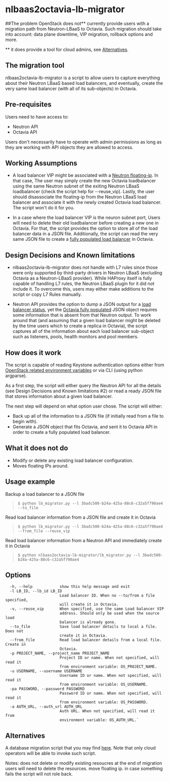 # nlbaas2octavia-lb-migrator

##The problem
OpenStack does not** currently provide users with a migration path from Neutron-LBaaS to  Octavia.
Such migration should take into account: data plane downtime, VIP migration, rollback options and more.

** it does provide a tool for cloud admins, see [Alternatives](##Alternatives).

## The migration tool
nlbaas2octavia-lb-migrator is a script to allow users to capture everything about their Neutron LBaaS based load balancers, and eventually, create the very same load balancer (with all of its sub-objects) in Octavia.

## Pre-requisites 
 Users need to have access to:
- Neutron API
- Octavia API

Users don't necessarily have to operate with admin permissions as long as they are working with API objects they are allowed to access.

## Working Assumptions
- A load balancer VIP might be associated with a [Neutron floating-ip](https://www.rdoproject.org/networking/difference-between-floating-ip-and-private-ip/). In that case, The user may simply create the new Octavia loadbalancer using the same Neutron subnet of the exiting Neutron LBaaS loadbalancer (check the script help for --reuse_vip). Lastly, the user should disassociate the floating-ip from the Neutron LBaaS load balancer and associate it with the newly created Octavia load balancer. The script won't do it for you.

- In a case where the load balancer VIP is the neuron subnet port, Users will need to delete their old loadbalancer before creating a new one in Octavia. For that, the script provides the option to store all of the load balancer data in a JSON file. Additionally, the script can read the very same JSON file to create a [fully populated load balancer]( https://developer.openstack.org/api-ref/load-balancer/v2/index.html?expanded=create-a-load-balancer-detail#creating-a-fully-populated-load-balancer) in Octavia.

## Design Decisions and Known limitations
- nlbaas2octavia-lb-migrator does not handle with L7 rules since those were only supported by third-party drivers in Neutron LBaaS (excluding Octavia as a Neutron-LBaaS provider). While HAProxy itself is fully capable of handling L7 rules, the Neutron LBaaS plugin for it did not include it. To overcome this, users may either make additions to the script or copy L7 Rules manually.

- Neutron API provides the option to dump a JSON output for a [load balancer status]( https://developer.openstack.org/api-ref/network/v2/?expanded=show-load-balancer-status-tree-detail#load-balancer-statuses), yet the [Octavia fully populated]( https://developer.openstack.org/api-ref/load-balancer/v2/index.html?expanded=create-a-load-balancer-detail#creating-a-fully-populated-load-balancer) JSON object requires some information that is absent from that Neutron output. To work around that (and assuming that a given load balancer might be deleted by the time users which to create a replica in Octavia), the script captures all of the information about each load balancer sub-object such as listeners, pools, health monitors and pool members.

## How does it work
The script is capable of reading Keystone authentication options either from [OpenStack related environment variables](https://docs.openstack.org/mitaka/install-guide-obs/keystone-openrc.html) or via CLI (using python argparse).

As a first step, the script will either query the Neutron API for all the details (see Design Decisions and Known limitations #2) or read a ready JSON file that stores information about a given load balancer.

The next step will depend on what option user chose.
The script will either:
- Back up all of the information to a JSON file (if initially read from a file to begin with).
- Generate a JSON object that fits Octavia, and sent it to Octavia API in order to create a fully populated load balancer.  

## What it does not do
- Modify or delete any existing load balancer configuration.
- Moves floating IPs around.

## Usage example
Backup a load balancer to a JSON file
> `$ python lb_migrator.py --l 3badc500-b24a-425a-88c6-c32a5f790ae4 --to_file`

Read load balancer information from a JSON file and create it in Octavia
> `$ python lb_migrator.py --l 3badc500-b24a-425a-88c6-c32a5f790ae4 --from_file --reuse_vip`

Read load balancer information from a Neutron API and immediately create it in Octavia
> `$ python nlbaas2octavia-lb-migrator/lb_migrator.py --l 3badc500-b24a-425a-88c6-c32a5f790ae4`

## Options
      -h, --help            show this help message and exit
      -l LB_ID, --lb_id LB_ID
                            Load balancer ID. When no --to/from a file specified, 
                            will create it in Octavia.
      -v, --reuse_vip       When specified, use the same Load balancer VIP
                            address. Should only be used when the source load
                            balancer is already gone.
      --to_file             Save load balancer details to local a file. Does not
                            create it in Octavia.
      --from_file           Read load balancer details from a local file. Create in
                            Octavia.
      -p PROJECT_NAME, --project_name PROJECT_NAME
                            Project ID or name. When not specified, will read it
                            from environment variable: OS_PROJECT_NAME.
      -u USERNAME, --username USERNAME
                            Username ID or name. When not specified, will read it
                            from environment variable: OS_USERNAME.
      -pa PASSWORD, --password PASSWORD
                            Password ID or name. When not specified, will read it
                            from environment variable: OS_PASSWORD.
      -a AUTH_URL, --auth_url AUTH_URL
                            Auth URL. When not specified, will read it from
                            environment variable: OS_AUTH_URL.`

## Alternatives
A database migration script that you may find [here](https://github.com/openstack/neutron-lbaas/tree/master/tools/nlbaas2octavia).
Note that only cloud operators will be able to invoke such script.


Notes:
does not delete or modify existing resoucres
at the end of migration users will need to delete the resources.
move floating ip.
in case something fails the script will not role back.

